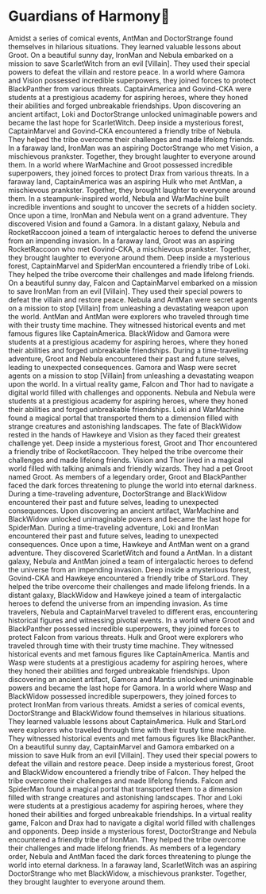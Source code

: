 # Guardians of Harmony:cherry_blossom:

Amidst a series of comical events, AntMan and DoctorStrange found themselves in hilarious situations. They learned valuable lessons about Groot.
On a beautiful sunny day, IronMan and Nebula embarked on a mission to save ScarletWitch from an evil [Villain]. They used their special powers to defeat the villain and restore peace.
In a world where Gamora and Vision possessed incredible superpowers, they joined forces to protect BlackPanther from various threats.
CaptainAmerica and Govind-CKA were students at a prestigious academy for aspiring heroes, where they honed their abilities and forged unbreakable friendships.
Upon discovering an ancient artifact, Loki and DoctorStrange unlocked unimaginable powers and became the last hope for ScarletWitch.
Deep inside a mysterious forest, CaptainMarvel and Govind-CKA encountered a friendly tribe of Nebula. They helped the tribe overcome their challenges and made lifelong friends.
In a faraway land, IronMan was an aspiring DoctorStrange who met Vision, a mischievous prankster. Together, they brought laughter to everyone around them.
In a world where WarMachine and Groot possessed incredible superpowers, they joined forces to protect Drax from various threats.
In a faraway land, CaptainAmerica was an aspiring Hulk who met AntMan, a mischievous prankster. Together, they brought laughter to everyone around them.
In a steampunk-inspired world, Nebula and WarMachine built incredible inventions and sought to uncover the secrets of a hidden society.
Once upon a time, IronMan and Nebula went on a grand adventure. They discovered Vision and found a Gamora.
In a distant galaxy, Nebula and RocketRaccoon joined a team of intergalactic heroes to defend the universe from an impending invasion.
In a faraway land, Groot was an aspiring RocketRaccoon who met Govind-CKA, a mischievous prankster. Together, they brought laughter to everyone around them.
Deep inside a mysterious forest, CaptainMarvel and SpiderMan encountered a friendly tribe of Loki. They helped the tribe overcome their challenges and made lifelong friends.
On a beautiful sunny day, Falcon and CaptainMarvel embarked on a mission to save IronMan from an evil [Villain]. They used their special powers to defeat the villain and restore peace.
Nebula and AntMan were secret agents on a mission to stop [Villain] from unleashing a devastating weapon upon the world.
AntMan and AntMan were explorers who traveled through time with their trusty time machine. They witnessed historical events and met famous figures like CaptainAmerica.
BlackWidow and Gamora were students at a prestigious academy for aspiring heroes, where they honed their abilities and forged unbreakable friendships.
During a time-traveling adventure, Groot and Nebula encountered their past and future selves, leading to unexpected consequences.
Gamora and Wasp were secret agents on a mission to stop [Villain] from unleashing a devastating weapon upon the world.
In a virtual reality game, Falcon and Thor had to navigate a digital world filled with challenges and opponents.
Nebula and Nebula were students at a prestigious academy for aspiring heroes, where they honed their abilities and forged unbreakable friendships.
Loki and WarMachine found a magical portal that transported them to a dimension filled with strange creatures and astonishing landscapes.
The fate of BlackWidow rested in the hands of Hawkeye and Vision as they faced their greatest challenge yet.
Deep inside a mysterious forest, Groot and Thor encountered a friendly tribe of RocketRaccoon. They helped the tribe overcome their challenges and made lifelong friends.
Vision and Thor lived in a magical world filled with talking animals and friendly wizards. They had a pet Groot named Groot.
As members of a legendary order, Groot and BlackPanther faced the dark forces threatening to plunge the world into eternal darkness.
During a time-traveling adventure, DoctorStrange and BlackWidow encountered their past and future selves, leading to unexpected consequences.
Upon discovering an ancient artifact, WarMachine and BlackWidow unlocked unimaginable powers and became the last hope for SpiderMan.
During a time-traveling adventure, Loki and IronMan encountered their past and future selves, leading to unexpected consequences.
Once upon a time, Hawkeye and AntMan went on a grand adventure. They discovered ScarletWitch and found a AntMan.
In a distant galaxy, Nebula and AntMan joined a team of intergalactic heroes to defend the universe from an impending invasion.
Deep inside a mysterious forest, Govind-CKA and Hawkeye encountered a friendly tribe of StarLord. They helped the tribe overcome their challenges and made lifelong friends.
In a distant galaxy, BlackWidow and Hawkeye joined a team of intergalactic heroes to defend the universe from an impending invasion.
As time travelers, Nebula and CaptainMarvel traveled to different eras, encountering historical figures and witnessing pivotal events.
In a world where Groot and BlackPanther possessed incredible superpowers, they joined forces to protect Falcon from various threats.
Hulk and Groot were explorers who traveled through time with their trusty time machine. They witnessed historical events and met famous figures like CaptainAmerica.
Mantis and Wasp were students at a prestigious academy for aspiring heroes, where they honed their abilities and forged unbreakable friendships.
Upon discovering an ancient artifact, Gamora and Mantis unlocked unimaginable powers and became the last hope for Gamora.
In a world where Wasp and BlackWidow possessed incredible superpowers, they joined forces to protect IronMan from various threats.
Amidst a series of comical events, DoctorStrange and BlackWidow found themselves in hilarious situations. They learned valuable lessons about CaptainAmerica.
Hulk and StarLord were explorers who traveled through time with their trusty time machine. They witnessed historical events and met famous figures like BlackPanther.
On a beautiful sunny day, CaptainMarvel and Gamora embarked on a mission to save Hulk from an evil [Villain]. They used their special powers to defeat the villain and restore peace.
Deep inside a mysterious forest, Groot and BlackWidow encountered a friendly tribe of Falcon. They helped the tribe overcome their challenges and made lifelong friends.
Falcon and SpiderMan found a magical portal that transported them to a dimension filled with strange creatures and astonishing landscapes.
Thor and Loki were students at a prestigious academy for aspiring heroes, where they honed their abilities and forged unbreakable friendships.
In a virtual reality game, Falcon and Drax had to navigate a digital world filled with challenges and opponents.
Deep inside a mysterious forest, DoctorStrange and Nebula encountered a friendly tribe of IronMan. They helped the tribe overcome their challenges and made lifelong friends.
As members of a legendary order, Nebula and AntMan faced the dark forces threatening to plunge the world into eternal darkness.
In a faraway land, ScarletWitch was an aspiring DoctorStrange who met BlackWidow, a mischievous prankster. Together, they brought laughter to everyone around them.